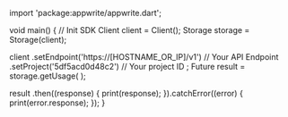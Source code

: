 import 'package:appwrite/appwrite.dart';

void main() { // Init SDK
  Client client = Client();
  Storage storage = Storage(client);

  client
    .setEndpoint('https://[HOSTNAME_OR_IP]/v1') // Your API Endpoint
    .setProject('5df5acd0d48c2') // Your project ID
  ;
  Future result = storage.getUsage(
  );

  result
    .then((response) {
      print(response);
    }).catchError((error) {
      print(error.response);
  });
}
